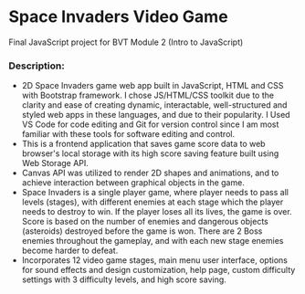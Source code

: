 # Space Invaders Video Game
Final JavaScript project for BVT Module 2 (Intro to JavaScript)

### Description: 
* 2D Space Invaders game web app built in JavaScript, HTML and CSS with Bootstrap framework. I chose JS/HTML/CSS toolkit due to the clarity and ease of creating dynamic, interactable, well-structured and styled web apps in these languages, and due to their popularity. I Used VS Code for code editing and Git for version control since I am most familiar with these tools for software editing and control.
* This is a frontend application that saves game score data to web browser's local storage with its high score saving feature built using Web Storage API.
* Canvas API was utilized to render 2D shapes and animations, and to achieve interaction between graphical objects in the game.
* Space Invaders is a single player game, where player needs to pass all levels (stages), with different enemies at each stage which the player needs to destroy to win. If the player loses all its lives, the game is over. Score is based on the number of enemies and dangerous objects (asteroids) destroyed before the game is won. There are 2 Boss enemies throughout the gameplay, and with each new stage enemies become harder to defeat.
* Incorporates 12 video game stages, main menu user interface, options for sound effects and design customization, help page, custom difficulty settings with 3 difficulty levels, and high score saving.
